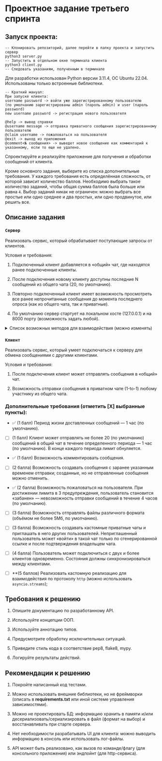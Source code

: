 # Проектное задание третьего спринта

## Запуск проекта:

```
-- Клонировать репозиторий, далее перейти в папку проекта и запустить сервер
python3 server.py
-- Запустить в отдельном окне терминала клиента
python3 client.py
-- Следовать указаниям, полученным в терминале
```

Для разработки использован Python версии 3.11.4, ОС Ubuntu 22.04. Использованы только встроенные библиотеки.

```
-- Краткий мануал:
При запуске клиента:
username password -> войти уже зарегистрированному пользователю
(по умолчанию зарегистрированы admin (пароль admin) и user (пароль password)
new username password -> регистрация нового пользователя

@help -> вывод справки
@username message -> отправка приватного сообщения зарегистрированному пользователю
@claim username -> пожаловаться на пользователя
@exit -> выход из приложения
@comment<№ сообщения> -> выведет новое сообщение как комментарий к указанному, если то еще не удалено.
```

Спроектируйте и реализуйте приложение для получения и обработки сообщений от клиента.

Кроме основного задания, выберите из списка дополнительные требования. У каждого требования есть определённая сложность, от которой зависит количество баллов. Необходимо выбрать такое количество заданий, чтобы общая сумма баллов была больше или равна `4`. Выбор заданий никак не ограничен: можно выбрать все простые или одно среднее и два простых, или одно продвинутое, или решить все.

## Описание задания

### `Сервер`

Реализовать сервис, который обрабатывает поступающие запросы от клиентов.

Условия и требования:

1. Подключенный клиент добавляется в «общий» чат, где находятся ранее подключенные клиенты.

2. После подключения новому клиенту доступны последние N cообщений из общего чата (20, по умолчанию).

3. Повторно подключенный клиент имеет возможность просмотреть все ранее непрочитанные сообщения до момента последнего опроса (как из общего чата, так и приватные).

4. По умолчанию сервер стартует на локальном хосте (127.0.0.1) и на 8000 порту (возможность задать любой).

<details>

<summary> Список возможных методов для взаимодействия (можно изменять) </summary>

1. Подключиться к общему чату.

```python

POST /connect

```

2. Получить статус и информацию о чатах.

```python

GET /status

```

3. Отправить сообщение в общий чат или определенному пользователю в приватный чат.

```python

POST /send

```

</details>

### `Клиент`

Реализовать сервис, который умеет подключаться к серверу для обмена сообщениями с другими клиентами.

Условия и требования:

1. После подключения клиент может отправлять сообщения в «общий» чат.

2. Возможность отправки сообщения в приватном чате (1-to-1) любому участнику из общего чата.

### Дополнительные требования (отметить [Х] выбранные пункты):

- ✅ (1 балл) Период жизни доставленных сообщений — 1 час (по умолчанию).

- [ ] (1 балл) Клиент может отправлять не более 20 (по умолчанию) сообщений в общий чат в течение определенного периода — 1 час (по умолчанию). В конце каждого периода лимит обнуляется.

- ✅ (1 балл) Возможность комментировать сообщения.

- [ ] (2 балла) Возможность создавать сообщения с заранее указанным временем отправки; созданные, но не отправленные сообщения можно отменить.

- ✅ (2 балла) Возможность пожаловаться на пользователя. При достижении лимита в 3 предупреждения, пользователь становится «забанен» — невозможность отправки сообщений в течение 4 часов (по умолчанию).

- [ ] (3 балла) Возможность отправлять файлы различного формата (объёмом не более 5Мб, по умолчанию).

- [ ] (3 балла) Возможность создавать кастомные приватные чаты и приглашать в него других пользователей. Неприглашенный пользователь может «войти» в такой чат только по сгенерированной ссылке и после подтверждения владельцем чата.

- [ ] (4 балла) Пользователь может подключиться с двух и более клиентов одновременно. Состояния должны синхронизироваться между клиентами.

- [ ] \*\*(5 баллов) Реализовать кастомную реализацию для взаимодействия по протоколу `http` (можно использовать `asyncio.streams`);

## Требования к решению

1. Опишите документацию по разработанному API.

2. Используйте концепции ООП.

3. Используйте аннотацию типов.

4. Предусмотрите обработку исключительных ситуаций.

5. Приведите стиль кода в соответствие pep8, flake8, mypy.

6. Логируйте результаты действий.

## Рекомендации к решению

1. Покройте написанный код тестами.

2. Можно использовать внешние библиотеки, но не фреймворки (описать в **requirements.txt** или иной системе управления зависимостями).

3. Можно не проектировать БД: информацию хранить в памяти и/или десериализовать/сериализировать в файл (формат на выбор) и восстанавливать при старте сервера.

4. Нет необходимости разрабатывать UI для клиента: можно выводить информацию в консоль или использовать лог-файлы.

5. API может быть реализовано, как вызов по команде/флагу (для консольного приложения) или эндпойнт (для http-сервиса).
